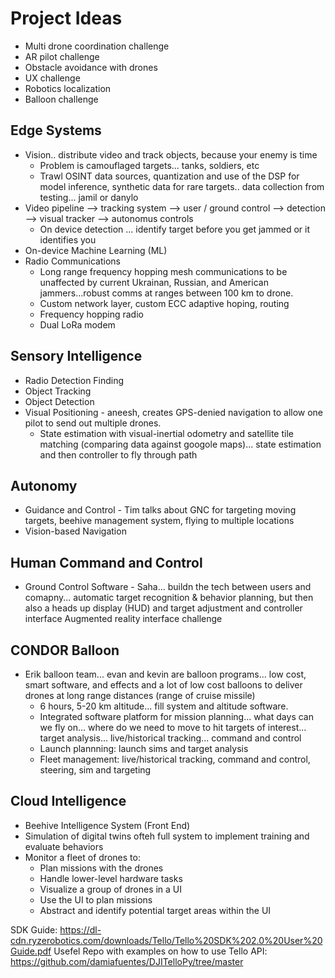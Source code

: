# Project Ideas
- Multi drone coordination challenge
- AR pilot challenge
- Obstacle avoidance with drones
- UX challenge
- Robotics localization
- Balloon challenge


## Edge Systems
- Vision.. distribute video and track objects, because your enemy is time
  - Problem is camouflaged targets... tanks, soldiers, etc
  - Trawl OSINT data sources, quantization and use of the DSP for model inference, synthetic data for rare targets.. data collection from testing... jamil or danylo
- Video pipeline --> tracking system --> user / ground control --> detection --> visual tracker --> autonomus controls
  - On device detection ... identify target before you get jammed or it identifies you 
- On-device Machine Learning (ML)
- Radio Communications
  - Long range frequency hopping mesh communications to be unaffected by current Ukrainan, Russian, and American jammers...robust comms at ranges between 100 km to drone.
  - Custom network layer, custom ECC adaptive hoping, routing
  - Frequency hopping radio
  - Dual LoRa modem

## Sensory Intelligence
- Radio Detection Finding
- Object Tracking
- Object Detection
- Visual Positioning - aneesh, creates GPS-denied navigation to allow one pilot to send out multiple drones.
  - State estimation with visual-inertial odometry and satellite tile matching (comparing data against googole maps)... state estimation and then controller to fly through path

## Autonomy
- Guidance and Control - Tim talks about GNC for targeting moving targets, beehive management system, flying to multiple locations
- Vision-based Navigation

## Human Command and Control
- Ground Control Software - Saha... buildn the tech between users and comapny... automatic target recognition & behavior planning, but then also a heads up display (HUD) and target adjustment and controller interface
  Augmented reality interface challenge

## CONDOR Balloon
- Erik balloon team... evan and kevin are balloon programs... low cost, smart software, and effects and a lot of low cost balloons to deliver drones at long range distances (range of cruise missile)
  - 6 hours, 5-20 km altitude... fill system and altitude software.
  - Integrated software platform for mission planning... what days can we fly on... where do we need to move to hit targets of interest... target analysis... live/historical tracking... command and control
  - Launch plannning: launch sims and target analysis
  - Fleet management: live/historical tracking, command and control, steering, sim and targeting 


## Cloud Intelligence
- Beehive Intelligence System (Front End)
- Simulation of digital twins ofteh full system to implement training and evaluate behaviors
- Monitor a fleet of drones to:
  - Plan missions with the drones
  - Handle lower-level hardware tasks
  - Visualize a group of drones in a UI
  - Use the UI to plan missions
  - Abstract and identify potential target areas within the UI


SDK Guide: https://dl-cdn.ryzerobotics.com/downloads/Tello/Tello%20SDK%202.0%20User%20Guide.pdf
Usefel Repo with examples on how to use Tello API: https://github.com/damiafuentes/DJITelloPy/tree/master
